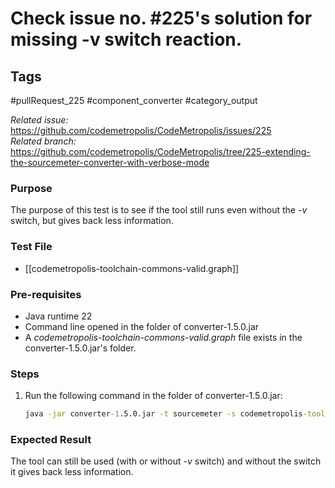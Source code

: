 # Check issue no. #225's solution for missing -v switch reaction.

## Tags
#pullRequest_225 #component_converter #category_output

_Related issue:_ https://github.com/codemetropolis/CodeMetropolis/issues/225 <br>
_Related branch:_ https://github.com/codemetropolis/CodeMetropolis/tree/225-extending-the-sourcemeter-converter-with-verbose-mode

### Purpose
 The purpose of this test is to see if the tool still runs even without the *-v* switch, but gives back less information.

### Test File
- [[codemetropolis-toolchain-commons-valid.graph]]

### Pre-requisites
- Java runtime 22
- Command line opened in the folder of converter-1.5.0.jar
- A *codemetropolis-toolchain-commons-valid.graph* file exists in the converter-1.5.0.jar's folder. 

### Steps
1. Run the following command in the folder of converter-1.5.0.jar:
	```cmd
	java -jar converter-1.5.0.jar -t sourcemeter -s codemetropolis-toolchain-commons-valid.graph
	```

### Expected Result
The tool can still be used (with or without *-v* switch) and without the switch it gives back less information.